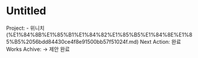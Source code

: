# Untitled

Project: - 위니치 (%E1%84%8B%E1%85%B1%E1%84%82%E1%85%B5%E1%84%8E%E1%85%B5%2056bdd84430ce4f8e91500bb57f51024f.md)
Next Action: 완료
Works Achive: → 제안 완료